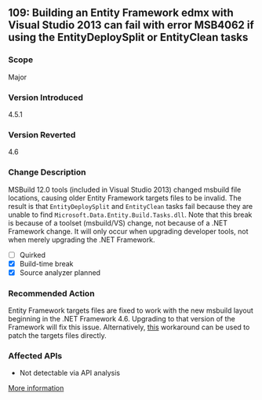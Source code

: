 ## 109: Building an Entity Framework edmx with Visual Studio 2013 can fail with error MSB4062 if using the EntityDeploySplit or EntityClean tasks

### Scope
Major

### Version Introduced
4.5.1

### Version Reverted
4.6

### Change Description
MSBuild 12.0 tools (included in Visual Studio 2013) changed msbuild file locations, causing older Entity Framework targets files to be invalid. The result is that `EntityDeploySplit` and `EntityClean` tasks fail because they are unable to find `Microsoft.Data.Entity.Build.Tasks.dll`. Note that this break is because of a toolset (msbuild/VS) change, not because of a .NET Framework change. It will only occur when upgrading developer tools, not when merely upgrading the .NET Framework.

- [ ] Quirked
- [x] Build-time break
- [x] Source analyzer planned

### Recommended Action
Entity Framework targets files are fixed to work with the new msbuild layout beginning in the .NET Framework 4.6. Upgrading to that version of the Framework will fix this issue. Alternatively, [this](http://stackoverflow.com/a/24249247/131944) workaround can be used to patch the targets files directly.

### Affected APIs
* Not detectable via API analysis

[More information](http://stackoverflow.com/questions/20400054/entitydeploysplit-error-microsoft-data-entity-build-tasks-dll-missing/24249247#24249247)

